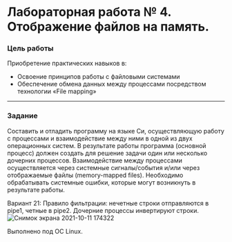 # Лабораторная работа № 4. Отображение файлов на память.

### Цель работы
Приобретение практических навыков в: 
-	Освоение принципов работы с файловыми системами
-	Обеспечение обмена данных между процессами посредством технологии «File mapping»

---
### Задание
Составить и отладить программу на языке Си, осуществляющую работу с процессами и взаимодействие между ними в одной из двух операционных систем. В результате работы программа (основной процесс) должен создать для решение задачи один или несколько дочерних процессов. Взаимодействие между процессами осуществляется через системные сигналы/события и/или через отображаемые файлы (memory-mapped files).
Необходимо обрабатывать системные ошибки, которые могут возникнуть в результате работы.


Вариант 21: Правило фильтрации: нечетные строки отправляются в pipe1, четные в pipe2.
Дочерние процессы инвертируют строки.
![Снимок экрана 2021-10-11 174322](https://user-images.githubusercontent.com/54589783/136811334-cd0cb419-44b3-43c4-a083-71df940dcc76.png)

Выполнено под OC Linux.
